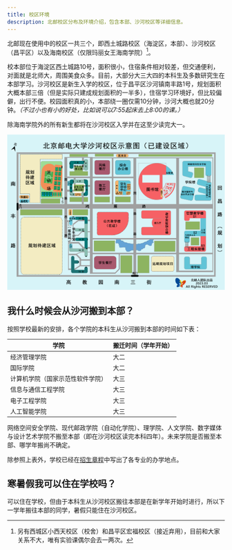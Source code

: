 ```yaml
---
title: 校区环境
description: 北邮校区分布及环境介绍，包含本部、沙河校区等详细信息。
---
```


北邮现在使用中的校区一共三个，即西土城路校区（海淀区，本部）、沙河校区（昌平区）以及海南校区（仅限玛丽女王海南学院）[^1]。

[^1]: 另有西城区小西天校区（校舍）和昌平区宏福校区（接近弃用），目前和大家关系不大，唯有实验课偶尔会去一两次。

校本部位于海淀区西土城路10号，面积很小，住宿条件相对较差，但交通便利，对面就是北师大，周围美食众多。目前，大部分大三大四的本科生及多数研究生在本部学习。沙河校区是新生入学的校区，位于昌平区沙河镇南丰路1号，规划面积大概本部三倍（但是实际只建成规划面积的一半多），住宿学习环境好，但比较偏僻，出行不便。校园面积真的小，本部绕一圈仅需10分钟，沙河大概也就20分钟。*（不过小也有小的好处，比如说可以7:55起床去上8:00的课。）*

除海南学院外的所有新生都将在沙河校区入学并在这至少读完大一。

![沙河校区地图](../../../assets/shahe-map.jpg)

## 我什么时候会从沙河搬到本部？

按照学校最新的安排，各个学院的本科生从沙河搬到本部的时间如下表：

| 学院 | 搬迁时间（学年开始） |
|------|---------------------|
| 经济管理学院 | 大二 |
| 国际学院 | 大二 |
| 计算机学院（国家示范性软件学院） | 大三 |
| 信息与通信工程学院 | 大三 |
| 电子工程学院 | 大三 |
| 人工智能学院 | 大三 |

网络空间安全学院、现代邮政学院（自动化学院）、理学院、人文学院、数字媒体与设计艺术学院不搬至本部（即在沙河校区读完本科四年）。未来学院是否搬至本部、哪学年搬尚不确定。

除参照上表外，学校已经在[招生章程](https://zsb.bupt.edu.cn/info/1005/1992.htm)中写出了各专业的办学地点。

## 寒暑假我可以住在学校吗？

可以住在学校，但由于本科生从沙河校区搬往本部是在新学年开始时进行，所以下一学年搬往本部的同学，暑假只能住在沙河校区。
